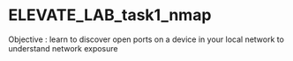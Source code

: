 # ELEVATE_LAB_task1_nmap
Objective : learn to discover open ports on a device in your local network to understand network exposure 
